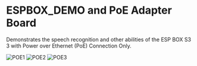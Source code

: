 # ESPBOX_DEMO and PoE Adapter Board
 Demonstrates the speech recognition and other abilities of the ESP BOX S3 3 with Power over Ethernet (PoE) Connection Only.

 
![POE1](https://github.com/user-attachments/assets/c00b6111-ce59-4e89-8324-eedd041ba093)
![POE2](https://github.com/user-attachments/assets/f1d54a8c-3a81-46a7-946d-54fb55df61a4)
![POE3](https://github.com/user-attachments/assets/0d4a1ba3-ef7d-4fe0-a880-325fc4673375)
